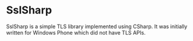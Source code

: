 # SslSharp
SslSharp is a simple TLS library implemented using CSharp. It was initially written for Windows Phone which did not have TLS APIs.
